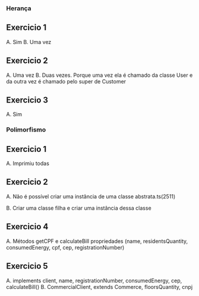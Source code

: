 ### Herança

## Exercicio 1
A. Sim
B. Uma vez

## Exercicio 2
A. Uma vez
B. Duas vezes. Porque uma vez ela é chamado da classe User e da outra vez é chamado pelo super de Customer

## Exercicio 3
A. Sim


### Polimorfismo

## Exercicio 1
A. Imprimiu todas

## Exercicio 2
A. Não é possível criar uma instância de uma classe abstrata.ts(2511)

B. Criar uma classe filha e criar uma instância dessa classe

## Exercicio 4
A. Métodos getCPF e calculateBill
propriedades (name, residentsQuantity, consumedEnergy, cpf, cep, registrationNumber)

## Exercicio 5
A. implements client, name, registrationNumber, consumedEnergy, cep, calculateBill()
B. CommercialClient, extends Commerce, floorsQuantity, cnpj

